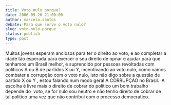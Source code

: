 ```yaml
---
title: Voto nulo porque?
date: 2006-09-20 21:00:00
author: marcelo.santos
debate: Para que serve o voto nulo?
slug: voto-nulo-porque
status: publish 
type: post
---
```


Muitos jovens esperam anciosos para ter o direito ao voto, e ao completar a idade tão esperada para exercer o seu direito de opnar e ajudar para que tenhamos um Brasil melhor, é suprendido por pessoas revoltadas com politicos A ou B de partidos X ou Y, incentivando ao voto nulo, como vamos combater a corrupção com o voto nulo, isto não digo sobre a questão de partido X ou Y , estou falando num modo geral A CORRUPÇÃO no Brasil.  A  escolha é livre mais o direito de cobrar do politico um bom trabalho depende do  voto, se for nulo sou neutro e não tenho direito de cobrar de tal politico uma vez que não contribui com o processo democratico.
